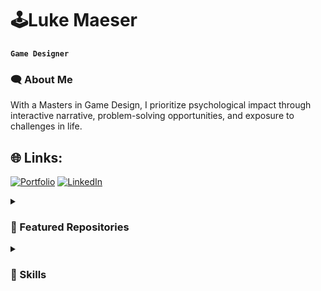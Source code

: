 # 🕹️Luke Maeser

**`Game Designer`** 
<h3>🗨️ About Me</h3>
   With a Masters in Game Design, I prioritize psychological impact through interactive narrative, problem-solving opportunities, and exposure to challenges in life.

## 🌐 Links:
[![Portfolio](https://custom-icon-badges.demolab.com/badge/Portfolio-%23D2AC00.svg?&style=for-the-badge&logo=paintbrush&logoColor=white)](https://www.lukemaeser.com/) [![LinkedIn](https://img.shields.io/badge/LinkedIn-%230077B5.svg?style=for-the-badge&logo=linkedin&logoColor=white)](https://www.linkedin.com/in/lukemaeser/)

<details>
 <summary><h3>💾 Featured Repositories</h3></summary>
 
 [![Obstacle Course](https://img.shields.io/badge/Obstacle%20Course-%23333333.svg?style=for-the-badge&logoColor=white)](https://github.com/lukemaeser/ObstacleCourse) [![Watermelon Inspired Game](https://img.shields.io/badge/Watermelon%20Inspired%20Game-%23999999.svg?style=for-the-badge&logoColor=white)](https://github.com/lukemaeser/WatermelonInspiredGame)
</details>

<details>
 <summary><h3>🚀 Skills</h3></summary>

## ✏️ Languages:
[![Blueprint Visual Scripting](https://img.shields.io/badge/Blueprint%20Visual%20Scripting-%2300599C.svg?style=for-the-badge&logo=blueprint&logoColor=white)](https://docs.unrealengine.com/5.3/en-US/blueprints-visual-scripting-in-unreal-engine/) [![C#](https://img.shields.io/badge/c%23-%23239120.svg?style=for-the-badge&logo=csharp&logoColor=white)](https://www.w3schools.com/cs/index.php) [![C++](https://img.shields.io/badge/c++-%2300599C.svg?style=for-the-badge&logo=c%2B%2B&logoColor=white)](https://www.w3schools.com/cpp/default.asp) [![HTML5](https://img.shields.io/badge/html5-%23E34F26.svg?style=for-the-badge&logo=html5&logoColor=white)](https://www.w3schools.com/html/default.asp) [![Lua](https://img.shields.io/badge/lua-%232C2D72.svg?style=for-the-badge&logo=lua&logoColor=white)](https://www.lua.org/) [![Python](https://img.shields.io/badge/python-3670A0?style=for-the-badge&logo=python&logoColor=ffdd54)](https://www.python.org/) [![SQL](https://custom-icon-badges.demolab.com/badge/mysql-%23F29111.svg?style=for-the-badge&logo=database&logoColor=white)](https://www.w3schools.com/sql/default.asp)

## 💻 Tools:
#### • Game Engines:
[![Unity](https://img.shields.io/badge/Unity-%23000000.svg?style=for-the-badge&logo=unity&logoColor=white)](https://unity.com/) [![Unreal Engine](https://img.shields.io/badge/Unreal%20Engine-%2300009C.svg?style=for-the-badge&logo=unreal-engine&logoColor=white)](https://www.unrealengine.com/en-US) [![Roblox Studio](https://img.shields.io/badge/Roblox%20Studio-%23FF0000.svg?style=for-the-badge&logo=roblox&logoColor=white)](https://create.roblox.com/)

#### • Design Software:
[![3ds Max](https://custom-icon-badges.demolab.com/badge/3ds%20Max-%2370A33B.svg?style=for-the-badge&logo=triangle&logoSource=feather&logoColor=white)](https://www.autodesk.com/products/3ds-max/overview?term=1-YEAR&tab=subscription) [![Adobe Creative Suite](https://img.shields.io/badge/Adobe%20Creative%20Suite-FF0000.svg?style=for-the-badge&logo=Adobe%20Creative%20Cloud&logoColor=white)](https://www.adobe.com/creativecloud/campaign/pricing.html?gclid=CjwKCAiA5L2tBhBTEiwAdSxJX0bM6kozNa6mauy4xPMRDCAur0dDJ5B9PFWMjygeOZHlD2spEdnGyRoC7ekQAvD_BwE&sdid=KKQWQ&mv=search&ef_id=CjwKCAiA5L2tBhBTEiwAdSxJX0bM6kozNa6mauy4xPMRDCAur0dDJ5B9PFWMjygeOZHlD2spEdnGyRoC7ekQAvD_BwE:G:s&s_kwcid=AL!3085!3!427629445639!e!!g!!adobe%20creative%20suite!151097560!99093500786&gad_source=1) [![Blender](https://img.shields.io/badge/Blender-%23F5792A.svg?style=for-the-badge&logo=blender&logoColor=white)](https://www.blender.org/) [![Zbrush](https://custom-icon-badges.demolab.com/badge/Zbrush-%23EA4C1D.svg?style=for-the-badge&logo=accessibility&logoColor=white)](https://www.maxon.net/en/zbrush)

#### • Office Software:
[![Google Workspace](https://custom-icon-badges.demolab.com/badge/Google%20Workspace-%234285F4.svg?style=for-the-badge&logo=chrome&logoSource=feather&logoColor=white)](https://workspace.google.com/lp/business/?utm_source=google&utm_medium=cpc&utm_campaign=na-US-all-en-dr-bkws-all-all-trial-e-dr-1707446&utm_content=text-ad-none-any-DEV_c-CRE_658969970598-ADGP_Hybrid%20%7C%20BKWS%20-%20EXA%20%7C%20Txt_Google%20Workspace%20Core-KWID_43700076501879769-kwd-346911454270&utm_term=KW_google%20workspace-ST_google%20workspace&gad_source=1&acs_info=ZmluYWxfdXJsOiAiaHR0cHM6Ly93b3Jrc3BhY2UuZ29vZ2xlLmNvbS9scC9idXNpbmVzcy8iCg&gclid=CjwKCAiA5L2tBhBTEiwAdSxJX_L8AwKXBxwXmLyXGS49rnP7XFUwB6pqWSzPWyikWUqXq4iC64LVfBoCzeQQAvD_BwE&gclsrc=aw.ds) [![Microsoft 365](https://custom-icon-badges.demolab.com/badge/Microsoft%20365-%230078D4.svg?style=for-the-badge&logo=plus-square&logoSource=feather&logoColor=white)](https://www.microsoft.com/en-us/microsoft-365) [![Slack](https://img.shields.io/badge/Slack-%234A154B.svg?style=for-the-badge&logo=slack&logoColor=white)](https://slack.com/) [![Trello](https://img.shields.io/badge/Trello-%23026AA7.svg?style=for-the-badge&logo=trello&logoColor=white)](https://trello.com/) [![Zoom](https://img.shields.io/badge/Zoom-%232D8CFF.svg?style=for-the-badge&logo=zoom&logoColor=white)](https://zoom.us/)

#### • Database Systems:
[![MySQL](https://img.shields.io/badge/mysql-%232C2C2C.svg?style=for-the-badge&logo=mysql&logoColor=white)](https://www.mysql.com/)
</details>
